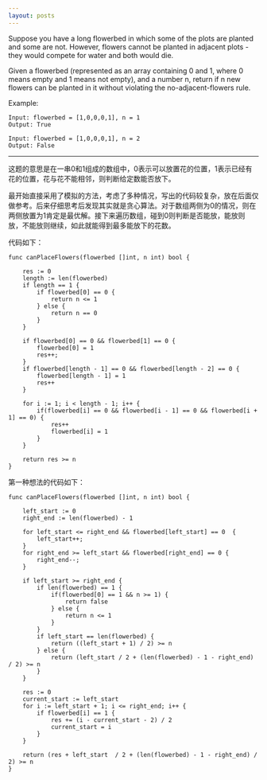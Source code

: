 ```yaml
---
layout: posts
---
```

Suppose you have a long flowerbed in which some of the plots are planted and some are not. However, flowers cannot be planted in adjacent plots - they would compete for water and both would die.  

Given a flowerbed (represented as an array containing 0 and 1, where 0 means empty and 1 means not empty), and a number n, return if n new flowers can be planted in it without violating the no-adjacent-flowers rule.  

Example:
```
Input: flowerbed = [1,0,0,0,1], n = 1
Output: True
```

```
Input: flowerbed = [1,0,0,0,1], n = 2
Output: False
```

----
这题的意思是在一串0和1组成的数组中，0表示可以放置花的位置，1表示已经有花的位置，花与花不能相邻，则判断给定数能否放下。  

最开始直接采用了模拟的方法，考虑了多种情况，写出的代码较复杂，放在后面仅做参考。后来仔细思考后发现其实就是贪心算法。对于数组两侧为0的情况，则在两侧放置为1肯定是最优解。接下来遍历数组，碰到0则判断是否能放，能放则放，不能放则继续，如此就能得到最多能放下的花数。  

代码如下：
```
func canPlaceFlowers(flowerbed []int, n int) bool {

    res := 0
    length := len(flowerbed)
    if length == 1 {
        if flowerbed[0] == 0 {
            return n <= 1
        } else {
            return n == 0
        }
    }
    
    if flowerbed[0] == 0 && flowerbed[1] == 0 {
        flowerbed[0] = 1
        res++;
    }
    if flowerbed[length - 1] == 0 && flowerbed[length - 2] == 0 {
        flowerbed[length - 1] = 1
        res++
    }
    
    for i := 1; i < length - 1; i++ {
        if(flowerbed[i] == 0 && flowerbed[i - 1] == 0 && flowerbed[i + 1] == 0) {
            res++
            flowerbed[i] = 1
        }
    }
    
    return res >= n
}
```

第一种想法的代码如下：
```
func canPlaceFlowers(flowerbed []int, n int) bool {

    left_start := 0
    right_end := len(flowerbed) - 1

    for left_start <= right_end && flowerbed[left_start] == 0  {
        left_start++;
    }
    for right_end >= left_start && flowerbed[right_end] == 0 {
        right_end--;
    }

    if left_start >= right_end {
        if len(flowerbed) == 1 {
            if(flowerbed[0] == 1 && n >= 1) {
                return false
            } else {
                return n <= 1
            }
        }
        if left_start == len(flowerbed) {
            return ((left_start + 1) / 2) >= n
        } else {
            return (left_start / 2 + (len(flowerbed) - 1 - right_end) / 2) >= n
        }
    }

    res := 0
    current_start := left_start
    for i := left_start + 1; i <= right_end; i++ {
        if flowerbed[i] == 1 {
            res += (i - current_start - 2) / 2
            current_start = i
        }
    }

    return (res + left_start  / 2 + (len(flowerbed) - 1 - right_end) / 2) >= n
}
```
